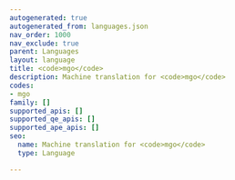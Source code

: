 ```yaml
---
autogenerated: true
autogenerated_from: languages.json
nav_order: 1000
nav_exclude: true
parent: Languages
layout: language
title: <code>mgo</code>
description: Machine translation for <code>mgo</code>
codes:
- mgo
family: []
supported_apis: []
supported_qe_apis: []
supported_ape_apis: []
seo:
  name: Machine translation for <code>mgo</code>
  type: Language

---
```



